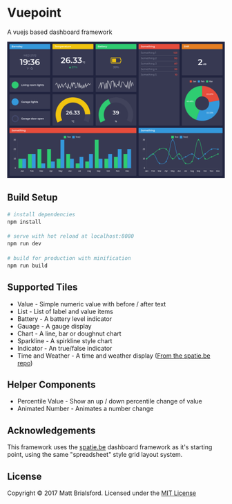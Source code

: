 # Vuepoint

A vuejs based dashboard framework

![Screenshot](img/screenshot.png)

## Build Setup

``` bash
# install dependencies
npm install

# serve with hot reload at localhost:8080
npm run dev

# build for production with minification
npm run build
```

## Supported Tiles

* Value - Simple numeric value with before / after text
* List - List of label and value items
* Battery - A battery level indicator
* Gauage - A gauge display
* Chart - A line, bar or doughnut chart
* Sparkline - A spirkline style chart
* Indicator - An true/false indicator
* Time and Weather - A time and weather display ([From the spatie.be repo](https://github.com/spatie/dashboard.spatie.be/blob/master/resources/assets/js/components/TimeWeather.vue))

## Helper Components

* Percentile Value - Show an up / down percentile change of value
* Animated Number - Animates a number change

## Acknowledgements

This framework uses the [spatie.be](https://github.com/spatie/dashboard.spatie.be) dashboard framework as it's starting point, using the same "spreadsheet" style grid layout system. 

## License

Copyright © 2017 Matt Brialsford. Licensed under the [MIT License](LICENSE)
